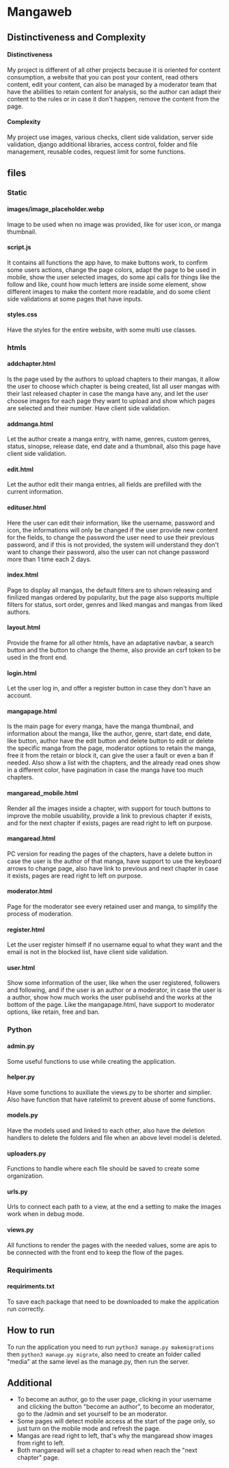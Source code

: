 # Mangaweb
## Distinctiveness and Complexity
#### Distinctiveness
  My project is different of all other projects because it is oriented for content consumption, a website that you can post your content, read others content, edit your content, can also be managed by a moderator team that have the abilities to retain content for analysis, so the author can adapt their content to the rules or in case it don't happen, remove the content from the page.
#### Complexity  
  My project use images, various checks, client side validation, server side validation, django additional libraries, access control, folder and file management, reusable codes, request limit for some functions.

## files
### Static
#### images/image_placeholder.webp
  Image to be used when no image was provided, like for user icon, or manga thumbnail.
#### script.js
  It contains all functions the app have, to make buttons work, to confirm some users actions, change the page colors, adapt the page to be used in mobile, show the user selected images, do some api calls for things like the follow and like, count how much letters are inside some element, show different images to make the content more readable, and do some client side validations at some pages that have inputs.
#### styles.css
  Have the styles for the entire website, with some multi use classes.
### htmls
#### addchapter.html
  Is the page used by the authors to upload chapters to their mangas, it allow the user to choose which chapter is being created, list all user mangas with their last released chapter in case the manga have any, and let the user choose images for each page they want to upload and show which pages are selected and their number. Have client side validation.
#### addmanga.html
  Let the author create a manga entry, with name, genres, custom genres, status, sinopse, release date, end date and a thumbnail, also this page have client side validation.
#### edit.html
  Let the author edit their manga entries, all fields are prefilled with the current information.
#### edituser.html
  Here the user can edit their information, like the username, password and icon, the informations will only be changed if the user provide new content for the fields, to change the password the user need to use their previous password, and if this is not provided, the system will understand they don't want to change their password, also the user can not change password more than 1 time each 2 days.
#### index.html
  Page to display all mangas, the default filters are to shown releasing and finilized mangas ordered by popularity, but the page also supports multiple filters for status, sort order, genres and liked mangas and mangas from liked authors.
#### layout.html
  Provide the frame for all other htmls, have an adaptative navbar, a search button and the button to change the theme, also provide an csrf token to be used in the front end.
#### login.html
  Let the user log in, and offer a register button in case they don't have an account.
#### mangapage.html
  Is the main page for every manga, have the manga thumbnail, and information about the manga, like the author, genre, start date, end date, like button, author have the edit button and delete button to edit or delete the specific manga from the page, moderator options to retain the manga, free it from the retain or block it, can give the user a fault or even a ban if needed. Also show a list with the chapters, and the already read ones show in a different color, have pagination in case the manga have too much chapters.
#### mangaread_mobile.html
  Render all the images inside a chapter, with support for touch buttons to improve the mobile usuability, provide a link to previous chapter if exists, and for the next chapter if exists, pages are read right to left on purpose.
#### mangaread.html
  PC version for reading the pages of the chapters, have a delete button in case the user is the author of that manga, have support to use the keyboard arrows to change page, also have link to previous and next chapter in case it exists, pages are read right to left on purpose.
#### moderator.html
  Page for the moderator see every retained user and manga, to simplify the process of moderation.
#### register.html
  Let the user register himself if no username equal to what they want and the email is not in the blocked list, have client side validation.
#### user.html
  Show some information of the user, like when the user registered, followers and following, and if the user is an author or a moderator, in case the user is a author, show how much works the user publisehd and the works at the bottom of the page. Like the mangapage.html, have support to moderator options, like retain, free and ban.
### Python
#### admin.py
  Some useful functions to use while creating the application.
#### helper.py
  Have some functions to auxiliate the views.py to be shorter and simplier. Also have function that have ratelimit to prevent abuse of some functions.
#### models.py
  Have the models used and linked to each other, also have the deletion handlers to delete the folders and file when an above level model is deleted.
#### uploaders.py
  Functions to handle where each file should be saved to create some organization.
#### urls.py
  Urls to connect each path to a view, at the end a setting to make the images work when in debug mode.
#### views.py
  All functions to render the pages with the needed values, some are apis to be connected with the front end to keep the flow of the pages.
### Requiriments
#### requiriments.txt
  To save each package that need to be downloaded to make the application run correctly.
## How to run
  To run the application you need to run `python3 manage.py makemigrations` then `python3 manage.py migrate`, also need to create an folder called "media" at the same level as the manage.py, then run the server.
## Additional
  + To become an author, go to the user page, clicking in your username and clicking the button "become an author", to become an moderator, go to the /admin and set yourself to be an moderator.  
  + Some pages will detect mobile access at the start of the page only, so just turn on the mobile mode and refresh the page.  
  + Mangas are read right to left, that's why the mangaread show images from right to left.  
  + Both mangaread will set a chapter to read when reach the "next chapter" page.
